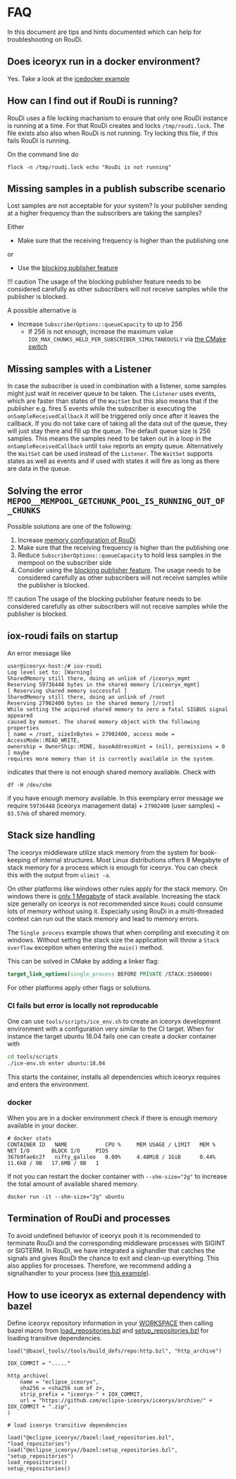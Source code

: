 # FAQ

In this document are tips and hints documented which can help for troubleshooting on RouDi.

## Does iceoryx run in a docker environment?

Yes. Take a look at the [icedocker example](../../iceoryx_examples/icedocker/)

## How can I find out if RouDi is running?

RouDi uses a file locking machanism to ensure that only one RouDi instance is running at a time. For that RouDi
creates and locks `/tmp/roudi.lock`. The file exists also also when RouDi is not running. Try locking this file,
if this fails RouDi is running.

On the command line do

```console
flock -n /tmp/roudi.lock echo "RouDi is not running"
```

## Missing samples in a publish subscribe scenario

Lost samples are not acceptable for your system? Is your publisher sending at a higher frequency than the subscribers
are taking the samples?

Either

* Make sure that the receiving frequency is higher than the publishing one

or

* Use the [blocking publisher feature](../../iceoryx_examples/iceoptions/)

!!! caution
    The usage of the blocking publisher feature needs to be considered carefully as other subscribers will not receive
    samples while the publisher is blocked.

A possible alternative is

* Increase `SubscriberOptions::queueCapacity` to up to 256
  * If 256 is not enough, increase the maximum value `IOX_MAX_CHUNKS_HELD_PER_SUBSCRIBER_SIMULTANEOUSLY`
  via [the CMake switch](advanced/configuration-guide.md)

## Missing samples with a Listener

In case the subscriber is used in combination with a listener, some samples might just wait in receiver queue to be taken.
The `Listener` uses events, which are faster than states of the `WaitSet` but this also means that if the publisher e.g.
fires 5 events while the subscriber is executing the `onSampleReceivedCallback` it will be triggered only once after it
leaves the callback. If you do not take care of taking all the data out of the queue, they will just stay there and fill
up the queue. The default queue size is 256 samples. This means the samples need to be taken out in a loop in the
`onSampleReceivedCallback` until `take` reports an empty queue. Alternatively the `WaitSet` can be used instead of the `Listener`.
The `WaitSet` supports states as well as events and if used with states it will fire as long as there are data in the queue.

## Solving the error `MEPOO__MEMPOOL_GETCHUNK_POOL_IS_RUNNING_OUT_OF_CHUNKS`

Possible solutions are one of the following:

1. Increase [memory configuration of RouDi](advanced/configuration-guide.md)
1. Make sure that the receiving frequency is higher than the publishing one
1. Reduce `SubscriberOptions::queueCapacity` to hold less samples in the mempool on the subscriber side
1. Consider using the [blocking publisher feature](../../iceoryx_examples/iceoptions/). The usage needs to be
considered carefully as other subscribers will not receive samples while the publisher is blocked.

!!! caution
    The usage of the blocking publisher feature needs to be considered carefully as other subscribers will not receive
    samples while the publisher is blocked.

## iox-roudi fails on startup

An error message like

```console
user@iceoryx-host:/# iox-roudi
Log level set to: [Warning]
SharedMemory still there, doing an unlink of /iceoryx_mgmt
Reserving 59736448 bytes in the shared memory [/iceoryx_mgmt]
[ Reserving shared memory successful ]
SharedMemory still there, doing an unlink of /root
Reserving 27902400 bytes in the shared memory [/root]
While setting the acquired shared memory to zero a fatal SIGBUS signal appeared
caused by memset. The shared memory object with the following properties
[ name = /root, sizeInBytes = 27902400, access mode = AccessMode::READ_WRITE,
ownership = OwnerShip::MINE, baseAddressHint = (nil), permissions = 0 ] maybe
requires more memory than it is currently available in the system.
```

indicates that there is not enough shared memory available. Check with

```console
df -H /dev/shm
```

if you have enough memory available. In this exemplary error message we require
`59736448` (iceoryx management data) + `27902400` (user samples) ~ `83.57mb`
of shared memory.

## Stack size handling

The iceoryx middleware utilize stack memory from the system for book-keeping of
internal structures.
Most Linux distributions offers 8 Megabyte of stack memory for a process which is enough
for iceoryx. You can check this with the output from `ulimit -a`.

On other platforms like windows other rules apply for the stack memory.
On windows there is [only 1 Megabyte](https://docs.microsoft.com/en-us/cpp/build/reference/stack-stack-allocations?view=msvc-170) of stack available.
Increasing the stack size generally on iceoryx is not recommended since `Roudi`
could consume lots of memory without using it.
Especially using RouDi in a multi-threaded context can run out the stack memory and
lead to memory errors.

The `Single process` example shows that when compiling and executing it on windows.
Without setting the stack size the application will throw a `Stack overflow` exception
when entering the `main()` method.

This can be solved in CMake by adding a linker flag:

```cmake
target_link_options(single_process BEFORE PRIVATE /STACK:3500000)
```

For other platforms apply other flags or solutions.

### CI fails but error is locally not reproducable

One can use `tools/scripts/ice_env.sh` to create an iceoryx development environment
with a configuration very similar to the CI target.
When for instance the target ubuntu 18.04 fails one can create a docker container
with

```sh
cd tools/scripts
./ice-env.sh enter ubuntu:18.04
```

This starts the container, installs all dependencies which iceoryx requires and enters
the environment.

### docker

When you are in a docker environment check if there is enough memory available
in your docker.

```console
# docker stats
CONTAINER ID   NAME            CPU %     MEM USAGE / LIMIT   MEM %     NET I/O       BLOCK I/O     PIDS
367b9fae6c2f   nifty_galileo   0.00%     4.48MiB / 1GiB      0.44%     11.6kB / 0B   17.6MB / 0B   1
```

If not you can restart the docker container with `--shm-size="2g"` to increase
the total amount of available shared memory.

```console
docker run -it --shm-size="2g" ubuntu
```

## Termination of RouDi and processes

To avoid undefined behavior of iceoryx posh it is recommended to terminate RouDi and the corresponding middleware
processes with SIGINT or SIGTERM. In RouDi, we have integrated a sighandler that catches the signals and gives RouDi
the chance to exit and clean-up everything. This also applies for processes. Therefore, we recommend adding a signalhandler
to your process (see [this example](../../iceoryx_examples/icedelivery/iox_publisher_untyped.cpp)).

## How to use iceoryx as external dependency with bazel

Define iceoryx repository information in your [WORKSPACE](https://bazel.build/concepts/build-ref#workspace)
then calling bazel macro from [load_repositories.bzl](https://github.com/eclipse-iceoryx/iceoryx/blob/master/bazel/load_repositories.bzl)
and [setup_repositories.bzl](https://github.com/eclipse-iceoryx/iceoryx/blob/master/bazel/setup_repositories.bzl) for loading transitive dependencies.

```
load("@bazel_tools//tools/build_defs/repo:http.bzl", "http_archive")

IOX_COMMIT = "....."

http_archive(
    name = "eclipse_iceoryx",
    sha256 = <sha256 sum of z>,
    strip_prefix = "iceoryx-" + IOX_COMMIT,
    url = "https://github.com/eclipse-iceoryx/iceoryx/archive/" + IOX_COMMIT + ".zip",
)

# load iceoryx transitive dependencies

load("@eclipse_iceoryx//bazel:load_repositories.bzl", "load_repositories")
load("@eclipse_iceoryx//bazel:setup_repositories.bzl", "setup_repositories")
load_repositories()
setup_repositories()

```
